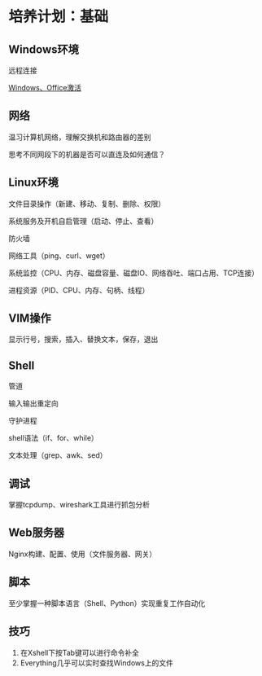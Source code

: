 
# 培养计划：基础



## Windows环境

远程连接

[Windows、Office激活](../激活.md)



## 网络

温习计算机网络，理解交换机和路由器的差别

思考不同网段下的机器是否可以直连及如何通信？



## Linux环境

文件目录操作（新建、移动、复制、删除、权限）

系统服务及开机自启管理（启动、停止、查看）

防火墙

网络工具（ping、curl、wget）

系统监控（CPU、内存、磁盘容量、磁盘IO、网络吞吐、端口占用、TCP连接）

进程资源（PID、CPU、内存、句柄、线程）



## VIM操作

显示行号，搜索，插入、替换文本，保存，退出



## Shell

管道

输入输出重定向

守护进程

shell语法（if、for、while）

文本处理（grep、awk、sed）



## 调试

掌握tcpdump、wireshark工具进行抓包分析



## Web服务器

Nginx构建、配置、使用（文件服务器、网关）



## 脚本

至少掌握一种脚本语言（Shell、Python）实现重复工作自动化



## 技巧

1. 在Xshell下按Tab键可以进行命令补全
2. Everything几乎可以实时查找Windows上的文件

